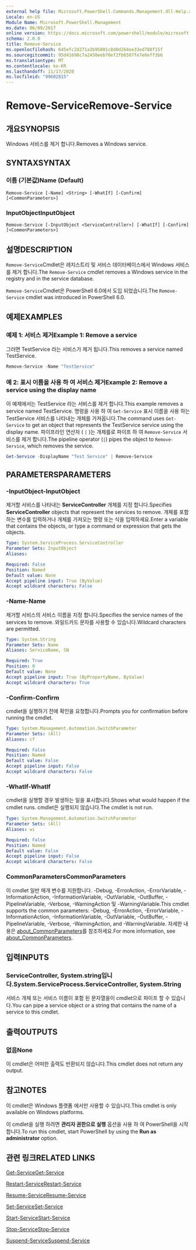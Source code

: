 ```yaml
---
external help file: Microsoft.PowerShell.Commands.Management.dll-Help.xml
Locale: en-US
Module Name: Microsoft.PowerShell.Management
ms.date: 06/09/2017
online version: https://docs.microsoft.com/powershell/module/microsoft.powershell.management/remove-service?view=powershell-7.2&WT.mc_id=ps-gethelp
schema: 2.0.0
title: Remove-Service
ms.openlocfilehash: 645efc2d271a3b95801c8d0d264ee33ed788f15f
ms.sourcegitcommit: 95d41698c7a2450eeb70ef2fb6507fe7e6eff3b6
ms.translationtype: MT
ms.contentlocale: ko-KR
ms.lasthandoff: 11/17/2020
ms.locfileid: "99602815"
---
```

# <span data-ttu-id="dc0bc-102">Remove-Service</span><span class="sxs-lookup"><span data-stu-id="dc0bc-102">Remove-Service</span></span>

## <span data-ttu-id="dc0bc-103">개요</span><span class="sxs-lookup"><span data-stu-id="dc0bc-103">SYNOPSIS</span></span>
<span data-ttu-id="dc0bc-104">Windows 서비스를 제거 합니다.</span><span class="sxs-lookup"><span data-stu-id="dc0bc-104">Removes a Windows service.</span></span>

## <span data-ttu-id="dc0bc-105">SYNTAX</span><span class="sxs-lookup"><span data-stu-id="dc0bc-105">SYNTAX</span></span>

### <span data-ttu-id="dc0bc-106">이름 (기본값)</span><span class="sxs-lookup"><span data-stu-id="dc0bc-106">Name (Default)</span></span>

```
Remove-Service [-Name] <String> [-WhatIf] [-Confirm] [<CommonParameters>]
```

### <span data-ttu-id="dc0bc-107">InputObject</span><span class="sxs-lookup"><span data-stu-id="dc0bc-107">InputObject</span></span>

```
Remove-Service [-InputObject <ServiceController>] [-WhatIf] [-Confirm] [<CommonParameters>]
```

## <span data-ttu-id="dc0bc-108">설명</span><span class="sxs-lookup"><span data-stu-id="dc0bc-108">DESCRIPTION</span></span>

<span data-ttu-id="dc0bc-109">`Remove-Service`Cmdlet은 레지스트리 및 서비스 데이터베이스에서 Windows 서비스를 제거 합니다.</span><span class="sxs-lookup"><span data-stu-id="dc0bc-109">The `Remove-Service` cmdlet removes a Windows service in the registry and in the service database.</span></span>

<span data-ttu-id="dc0bc-110">`Remove-Service`Cmdlet은 PowerShell 6.0에서 도입 되었습니다.</span><span class="sxs-lookup"><span data-stu-id="dc0bc-110">The `Remove-Service` cmdlet was introduced in PowerShell 6.0.</span></span>

## <span data-ttu-id="dc0bc-111">예제</span><span class="sxs-lookup"><span data-stu-id="dc0bc-111">EXAMPLES</span></span>

### <span data-ttu-id="dc0bc-112">예제 1: 서비스 제거</span><span class="sxs-lookup"><span data-stu-id="dc0bc-112">Example 1: Remove a service</span></span>

<span data-ttu-id="dc0bc-113">그러면 TestService 라는 서비스가 제거 됩니다.</span><span class="sxs-lookup"><span data-stu-id="dc0bc-113">This removes a service named TestService.</span></span>

```powershell
Remove-Service -Name "TestService"
```

### <span data-ttu-id="dc0bc-114">예 2: 표시 이름을 사용 하 여 서비스 제거</span><span class="sxs-lookup"><span data-stu-id="dc0bc-114">Example 2: Remove a service using the display name</span></span>

<span data-ttu-id="dc0bc-115">이 예제에서는 TestService 라는 서비스를 제거 합니다.</span><span class="sxs-lookup"><span data-stu-id="dc0bc-115">This example removes a service named TestService.</span></span> <span data-ttu-id="dc0bc-116">명령을 사용 하 여 `Get-Service` 표시 이름을 사용 하는 TestService 서비스를 나타내는 개체를 가져옵니다.</span><span class="sxs-lookup"><span data-stu-id="dc0bc-116">The command uses `Get-Service` to get an object that represents the TestService service using the display name.</span></span> <span data-ttu-id="dc0bc-117">파이프라인 연산자 ( `|` )는 개체를로 파이프 하 여 `Remove-Service` 서비스를 제거 합니다.</span><span class="sxs-lookup"><span data-stu-id="dc0bc-117">The pipeline operator (`|`) pipes the object to `Remove-Service`, which removes the service.</span></span>

```powershell
Get-Service -DisplayName "Test Service" | Remove-Service
```

## <span data-ttu-id="dc0bc-118">PARAMETERS</span><span class="sxs-lookup"><span data-stu-id="dc0bc-118">PARAMETERS</span></span>

### <span data-ttu-id="dc0bc-119">-InputObject</span><span class="sxs-lookup"><span data-stu-id="dc0bc-119">-InputObject</span></span>

<span data-ttu-id="dc0bc-120">제거할 서비스를 나타내는 **ServiceController** 개체를 지정 합니다.</span><span class="sxs-lookup"><span data-stu-id="dc0bc-120">Specifies **ServiceController** objects that represent the services to remove.</span></span> <span data-ttu-id="dc0bc-121">개체를 포함하는 변수를 입력하거나 개체를 가져오는 명령 또는 식을 입력하세요.</span><span class="sxs-lookup"><span data-stu-id="dc0bc-121">Enter a variable that contains the objects, or type a command or expression that gets the objects.</span></span>

```yaml
Type: System.ServiceProcess.ServiceController
Parameter Sets: InputObject
Aliases:

Required: False
Position: Named
Default value: None
Accept pipeline input: True (ByValue)
Accept wildcard characters: False
```

### <span data-ttu-id="dc0bc-122">-Name</span><span class="sxs-lookup"><span data-stu-id="dc0bc-122">-Name</span></span>

<span data-ttu-id="dc0bc-123">제거할 서비스의 서비스 이름을 지정 합니다.</span><span class="sxs-lookup"><span data-stu-id="dc0bc-123">Specifies the service names of the services to remove.</span></span> <span data-ttu-id="dc0bc-124">와일드카드 문자를 사용할 수 있습니다.</span><span class="sxs-lookup"><span data-stu-id="dc0bc-124">Wildcard characters are permitted.</span></span>

```yaml
Type: System.String
Parameter Sets: Name
Aliases: ServiceName, SN

Required: True
Position: 0
Default value: None
Accept pipeline input: True (ByPropertyName, ByValue)
Accept wildcard characters: True
```

### <span data-ttu-id="dc0bc-125">-Confirm</span><span class="sxs-lookup"><span data-stu-id="dc0bc-125">-Confirm</span></span>

<span data-ttu-id="dc0bc-126">cmdlet을 실행하기 전에 확인을 요청합니다.</span><span class="sxs-lookup"><span data-stu-id="dc0bc-126">Prompts you for confirmation before running the cmdlet.</span></span>

```yaml
Type: System.Management.Automation.SwitchParameter
Parameter Sets: (All)
Aliases: cf

Required: False
Position: Named
Default value: False
Accept pipeline input: False
Accept wildcard characters: False
```

### <span data-ttu-id="dc0bc-127">-WhatIf</span><span class="sxs-lookup"><span data-stu-id="dc0bc-127">-WhatIf</span></span>

<span data-ttu-id="dc0bc-128">cmdlet을 실행할 경우 발생하는 일을 표시합니다.</span><span class="sxs-lookup"><span data-stu-id="dc0bc-128">Shows what would happen if the cmdlet runs.</span></span> <span data-ttu-id="dc0bc-129">cmdlet은 실행되지 않습니다.</span><span class="sxs-lookup"><span data-stu-id="dc0bc-129">The cmdlet is not run.</span></span>

```yaml
Type: System.Management.Automation.SwitchParameter
Parameter Sets: (All)
Aliases: wi

Required: False
Position: Named
Default value: False
Accept pipeline input: False
Accept wildcard characters: False
```

### <span data-ttu-id="dc0bc-130">CommonParameters</span><span class="sxs-lookup"><span data-stu-id="dc0bc-130">CommonParameters</span></span>

<span data-ttu-id="dc0bc-131">이 cmdlet 일반 매개 변수를 지원합니다. -Debug, -ErrorAction, -ErrorVariable, -InformationAction, -InformationVariable, -OutVariable, -OutBuffer, -PipelineVariable, -Verbose, -WarningAction 및 -WarningVariable.</span><span class="sxs-lookup"><span data-stu-id="dc0bc-131">This cmdlet supports the common parameters: -Debug, -ErrorAction, -ErrorVariable, -InformationAction, -InformationVariable, -OutVariable, -OutBuffer, -PipelineVariable, -Verbose, -WarningAction, and -WarningVariable.</span></span> <span data-ttu-id="dc0bc-132">자세한 내용은 [about_CommonParameters](https://go.microsoft.com/fwlink/?LinkID=113216)를 참조하세요.</span><span class="sxs-lookup"><span data-stu-id="dc0bc-132">For more information, see [about_CommonParameters](https://go.microsoft.com/fwlink/?LinkID=113216).</span></span>

## <span data-ttu-id="dc0bc-133">입력</span><span class="sxs-lookup"><span data-stu-id="dc0bc-133">INPUTS</span></span>

### <span data-ttu-id="dc0bc-134">ServiceController, System.string입니다.</span><span class="sxs-lookup"><span data-stu-id="dc0bc-134">System.ServiceProcess.ServiceController, System.String</span></span>

<span data-ttu-id="dc0bc-135">서비스 개체 또는 서비스 이름이 포함 된 문자열을이 cmdlet으로 파이프 할 수 있습니다.</span><span class="sxs-lookup"><span data-stu-id="dc0bc-135">You can pipe a service object or a string that contains the name of a service to this cmdlet.</span></span>

## <span data-ttu-id="dc0bc-136">출력</span><span class="sxs-lookup"><span data-stu-id="dc0bc-136">OUTPUTS</span></span>

### <span data-ttu-id="dc0bc-137">없음</span><span class="sxs-lookup"><span data-stu-id="dc0bc-137">None</span></span>

<span data-ttu-id="dc0bc-138">이 cmdlet은 어떠한 출력도 반환되지 않습니다.</span><span class="sxs-lookup"><span data-stu-id="dc0bc-138">This cmdlet does not return any output.</span></span>

## <span data-ttu-id="dc0bc-139">참고</span><span class="sxs-lookup"><span data-stu-id="dc0bc-139">NOTES</span></span>

<span data-ttu-id="dc0bc-140">이 cmdlet은 Windows 플랫폼 에서만 사용할 수 있습니다.</span><span class="sxs-lookup"><span data-stu-id="dc0bc-140">This cmdlet is only available on Windows platforms.</span></span>

<span data-ttu-id="dc0bc-141">이 cmdlet을 실행 하려면 **관리자 권한으로 실행** 옵션을 사용 하 여 PowerShell을 시작 합니다.</span><span class="sxs-lookup"><span data-stu-id="dc0bc-141">To run this cmdlet, start PowerShell by using the **Run as administrator** option.</span></span>

## <span data-ttu-id="dc0bc-142">관련 링크</span><span class="sxs-lookup"><span data-stu-id="dc0bc-142">RELATED LINKS</span></span>

[<span data-ttu-id="dc0bc-143">Get-Service</span><span class="sxs-lookup"><span data-stu-id="dc0bc-143">Get-Service</span></span>](Get-Service.md)

[<span data-ttu-id="dc0bc-144">Restart-Service</span><span class="sxs-lookup"><span data-stu-id="dc0bc-144">Restart-Service</span></span>](Restart-Service.md)

[<span data-ttu-id="dc0bc-145">Resume-Service</span><span class="sxs-lookup"><span data-stu-id="dc0bc-145">Resume-Service</span></span>](Resume-Service.md)

[<span data-ttu-id="dc0bc-146">Set-Service</span><span class="sxs-lookup"><span data-stu-id="dc0bc-146">Set-Service</span></span>](Set-Service.md)

[<span data-ttu-id="dc0bc-147">Start-Service</span><span class="sxs-lookup"><span data-stu-id="dc0bc-147">Start-Service</span></span>](Start-Service.md)

[<span data-ttu-id="dc0bc-148">Stop-Service</span><span class="sxs-lookup"><span data-stu-id="dc0bc-148">Stop-Service</span></span>](Stop-Service.md)

[<span data-ttu-id="dc0bc-149">Suspend-Service</span><span class="sxs-lookup"><span data-stu-id="dc0bc-149">Suspend-Service</span></span>](Suspend-Service.md)
